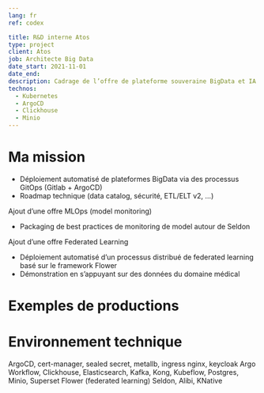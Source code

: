 ```yaml
---
lang: fr
ref: codex

title: R&D interne Atos
type: project
client: Atos
job: Architecte Big Data 
date_start: 2021-11-01
date_end: 
description: Cadrage de l’offre de plateforme souveraine BigData et IA (Codex Data Platform) 
technos:
  - Kubernetes
  - ArgoCD
  - Clickhouse
  - Minio
---
```

# Ma mission

- Déploiement automatisé de plateformes BigData via des processus GitOps (Gitlab + ArgoCD)
- Roadmap technique (data catalog, sécurité, ETL/ELT v2, …)

Ajout d’une offre MLOps (model monitoring)
- Packaging de best practices de monitoring de model autour de Seldon

Ajout d’une offre Federated Learning
- Déploiement automatisé d’un processus distribué de federated learning basé sur le framework Flower
- Démonstration en s’appuyant sur des données du domaine médical

# Exemples de productions

# Environnement technique
ArgoCD, cert-manager, sealed secret, metallb, ingress nginx, keycloak
Argo Workflow, Clickhouse, Elasticsearch, Kafka, Kong, Kubeflow, Postgres, Minio, Superset
Flower (federated learning)
Seldon, Alibi, KNative
